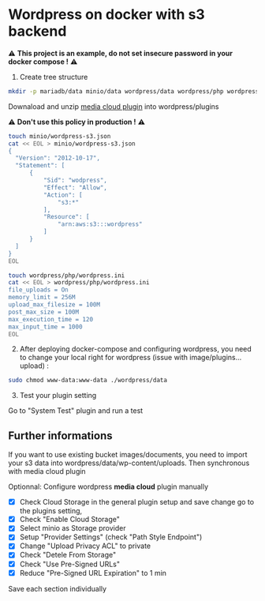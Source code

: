 # Wordpress on docker with s3 backend

:warning: **This project is an example, do not set insecure password in your docker compose !** :warning:

1. Create tree structure

```bash
mkdir -p mariadb/data minio/data wordpress/data wordpress/php wordpress/plugins
```

Downaload and unzip [media cloud plugin](https://github.com/Interfacelab/ilab-media-tools/releases) into wordpress/plugins

:warning: **Don't use this policy in production !** :warning:

```bash
touch minio/wordpress-s3.json
cat << EOL > minio/wordpress-s3.json 
{
  "Version": "2012-10-17",
  "Statement": [
      {
          "Sid": "wodpress",
          "Effect": "Allow",
          "Action": [
              "s3:*"
          ],
          "Resource": [
              "arn:aws:s3:::wordpress"
          ]
      }
  ]
}
EOL
```

```bash
touch wordpress/php/wordpress.ini
cat << EOL > wordpress/php/wordpress.ini
file_uploads = On
memory_limit = 256M
upload_max_filesize = 100M
post_max_size = 100M
max_execution_time = 120
max_input_time = 1000
EOL
```

2. After deploying docker-compose and configuring wordpress, you need to change your local right for wordpress (issue with image/plugins... upload) :

```bash
sudo chmod www-data:www-data ./wordpress/data
```

3. Test your plugin setting

Go to "System Test" plugin
and run a test

## Further informations

If you want to use existing bucket images/documents, you need to import your s3 data into wordpress/data/wp-content/uploads.
Then synchronous with media cloud plugin

Optionnal: Configure wordpress **media cloud** plugin manually

- [x] Check Cloud Storage in the general plugin setup and save change
go to the plugins setting,
- [x] Check "Enable Cloud Storage"
- [x] Select minio as Storage provider
- [x] Setup "Provider Settings" (check "Path Style Endpoint")
- [x] Change "Upload Privacy ACL" to private
- [x] Check "Detele From Storage"
- [x] Check "Use Pre-Signed URLs"
- [x] Reduce "Pre-Signed URL Expiration" to 1 min

Save each section individually
